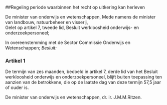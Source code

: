 <meta http-equiv='Content-Type' content='text/html; charset=utf-8' />

##Regeling periode waarbinnen het recht op uitkering kan herleven

De minister van onderwijs en wetenschappen, Mede namens de minister van landbouw, natuurbeheer en visserij,  
Gelet op artikel 7, tweede lid, Besluit werkloosheid onderwijs- en onderzoekpersoneel;

In overeenstemming met de Sector Commissie Onderwijs en Wetenschappen;
*Besluit:*     

### Artikel  1  

De termijn van zes maanden, bedoeld in artikel 7, derde lid van het Besluit werkloosheid onderwijs en onderzoekpersoneel, blijft buiten toepassing ten aanzien van de betrokkene, die op de laatste dag van deze termijn 57,5 jaar of ouder is.  

De 
minister van onderwijs en wetenschappen, 
dr. ir. J.M.M.Ritzen.    
